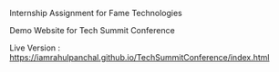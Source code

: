 Internship Assignment for Fame Technologies

Demo Website for Tech Summit Conference

Live Version : https://iamrahulpanchal.github.io/TechSummitConference/index.html
